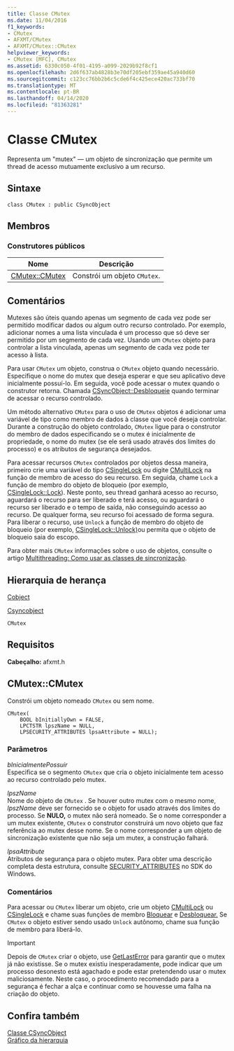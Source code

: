 ```yaml
---
title: Classe CMutex
ms.date: 11/04/2016
f1_keywords:
- CMutex
- AFXMT/CMutex
- AFXMT/CMutex::CMutex
helpviewer_keywords:
- CMutex [MFC], CMutex
ms.assetid: 6330c050-4f01-4195-a099-2029b92f8cf1
ms.openlocfilehash: 2d6f637ab4828b3e70df205ebf359ae45a940d60
ms.sourcegitcommit: c123cc76bb2b6c5cde6f4c425ece420ac733bf70
ms.translationtype: MT
ms.contentlocale: pt-BR
ms.lasthandoff: 04/14/2020
ms.locfileid: "81363281"
---
```

# <a name="cmutex-class"></a>Classe CMutex

Representa um "mutex" — um objeto de sincronização que permite um thread de acesso mutuamente exclusivo a um recurso.

## <a name="syntax"></a>Sintaxe

```
class CMutex : public CSyncObject
```

## <a name="members"></a>Membros

### <a name="public-constructors"></a>Construtores públicos

|Nome|Descrição|
|----------|-----------------|
|[CMutex::CMutex](#cmutex)|Constrói um objeto `CMutex`.|

## <a name="remarks"></a>Comentários

Mutexes são úteis quando apenas um segmento de cada vez pode ser permitido modificar dados ou algum outro recurso controlado. Por exemplo, adicionar nomes a uma lista vinculada é um processo que só deve ser permitido por um segmento de cada vez. Usando um `CMutex` objeto para controlar a lista vinculada, apenas um segmento de cada vez pode ter acesso à lista.

Para usar `CMutex` um objeto, construa o `CMutex` objeto quando necessário. Especifique o nome do mutex que deseja esperar e que seu aplicativo deve inicialmente possuí-lo. Em seguida, você pode acessar o mutex quando o construtor retorna. Chamada [CSyncObject::Desbloqueie](../../mfc/reference/csyncobject-class.md#unlock) quando terminar de acessar o recurso controlado.

Um método alternativo `CMutex` para o uso de `CMutex` objetos é adicionar uma variável de tipo como membro de dados à classe que você deseja controlar. Durante a construção do objeto controlado, `CMutex` ligue para o construtor do membro de dados especificando se o mutex é inicialmente de propriedade, o nome do mutex (se ele será usado através dos limites do processo) e os atributos de segurança desejados.

Para acessar recursos `CMutex` controlados por objetos dessa maneira, primeiro crie uma variável do tipo [CSingleLock](../../mfc/reference/csinglelock-class.md) ou digite [CMultiLock](../../mfc/reference/cmultilock-class.md) na função de membro de acesso do seu recurso. Em seguida, chame `Lock` a função de membro do objeto de bloqueio (por exemplo, [CSingleLock::Lock](../../mfc/reference/csinglelock-class.md#lock)). Neste ponto, seu thread ganhará acesso ao recurso, aguardará o recurso para ser liberado e terá acesso, ou aguardará o recurso ser liberado e o tempo de saída, não conseguindo acesso ao recurso. De qualquer forma, seu recurso foi acessado de forma segura. Para liberar o recurso, use `Unlock` a função de membro do objeto de bloqueio (por exemplo, [CSingleLock::Unlock)](../../mfc/reference/csinglelock-class.md#unlock)ou permita que o objeto de bloqueio saia do escopo.

Para obter mais `CMutex` informações sobre o uso de objetos, consulte o artigo [Multithreading: Como usar as classes de sincronização](../../parallel/multithreading-how-to-use-the-synchronization-classes.md).

## <a name="inheritance-hierarchy"></a>Hierarquia de herança

[Cobject](../../mfc/reference/cobject-class.md)

[Csyncobject](../../mfc/reference/csyncobject-class.md)

`CMutex`

## <a name="requirements"></a>Requisitos

**Cabeçalho:** afxmt.h

## <a name="cmutexcmutex"></a><a name="cmutex"></a>CMutex::CMutex

Constrói um objeto nomeado `CMutex` ou sem nome.

```
CMutex(
    BOOL bInitiallyOwn = FALSE,
    LPCTSTR lpszName = NULL,
    LPSECURITY_ATTRIBUTES lpsaAttribute = NULL);
```

### <a name="parameters"></a>Parâmetros

*bInicialmentePossuir*<br/>
Especifica se o segmento `CMutex` que cria o objeto inicialmente tem acesso ao recurso controlado pelo mutex.

*lpszName*<br/>
Nome do objeto de `CMutex` . Se houver outro mutex com o mesmo nome, *lpszName* deve ser fornecido se o objeto for usado através dos limites do processo. Se **NULO,** o mutex não será nomeado. Se o nome corresponder a um mutex existente, `CMutex` o construtor construirá um novo objeto que faz referência ao mutex desse nome. Se o nome corresponder a um objeto de sincronização existente que não seja um mutex, a construção falhará.

*lpsaAttribute*<br/>
Atributos de segurança para o objeto mutex. Para obter uma descrição completa desta estrutura, consulte [SECURITY_ATTRIBUTES](/previous-versions/windows/desktop/legacy/aa379560\(v=vs.85\)) no SDK do Windows.

### <a name="remarks"></a>Comentários

Para acessar ou `CMutex` liberar um objeto, crie um objeto [CMultiLock](../../mfc/reference/cmultilock-class.md) ou [CSingleLock](../../mfc/reference/csinglelock-class.md) e chame suas funções de membro [Bloquear](../../mfc/reference/csinglelock-class.md#lock) e [Desbloquear.](../../mfc/reference/csinglelock-class.md#unlock) Se `CMutex` o objeto estiver sendo usado `Unlock` autônomo, chame sua função de membro para liberá-lo.

> [!IMPORTANT]
> Depois de `CMutex` criar o objeto, use [GetLastError](/windows/win32/api/errhandlingapi/nf-errhandlingapi-getlasterror) para garantir que o mutex já não existisse. Se o mutex existiu inesperadamente, pode indicar que um processo desonesto está agachado e pode estar pretendendo usar o mutex maliciosamente. Neste caso, o procedimento recomendado para a segurança é fechar a alça e continuar como se houvesse uma falha na criação do objeto.

## <a name="see-also"></a>Confira também

[Classe CSyncObject](../../mfc/reference/csyncobject-class.md)<br/>
[Gráfico da hierarquia](../../mfc/hierarchy-chart.md)
